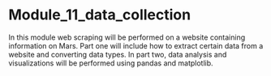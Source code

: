 # Module_11_data_collection
In this module web scraping will be performed on a website containing information on Mars. Part one will include how to extract certain data from a website and converting data types. In part two, data analysis and visualizations will be performed using pandas and matplotlib. 
